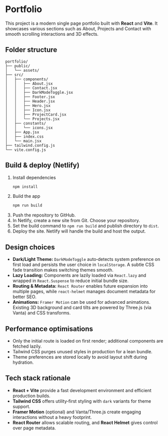 # Portfolio

This project is a modern single page portfolio built with **React** and **Vite**. It showcases various sections such as About, Projects and Contact with smooth scrolling interactions and 3D effects.

## Folder structure

```text
portfolio/
├── public/
│   └── assets/
├── src/
│   ├── components/
│   │   ├── About.jsx
│   │   ├── Contact.jsx
│   │   ├── DarkModeToggle.jsx
│   │   ├── Footer.jsx
│   │   ├── Header.jsx
│   │   ├── Hero.jsx
│   │   ├── Icon.jsx
│   │   ├── ProjectCard.jsx
│   │   └── Projects.jsx
│   ├── constants/
│   │   └── icons.jsx
│   ├── App.jsx
│   ├── index.css
│   └── main.jsx
├── tailwind.config.js
└── vite.config.js
```

## Build & deploy (Netlify)

1. Install dependencies
   ```bash
   npm install
   ```
2. Build the app
   ```bash
   npm run build
   ```
3. Push the repository to GitHub.
4. In Netlify, create a new site from Git. Choose your repository.
5. Set the build command to `npm run build` and publish directory to `dist`.
6. Deploy the site. Netlify will handle the build and host the output.

## Design choices

- **Dark/Light Theme:** `DarkModeToggle` auto‑detects system preference on first load and persists the user choice in `localStorage`. A subtle CSS fade transition makes switching themes smooth.
- **Lazy Loading:** Components are lazily loaded via `React.lazy` and wrapped in `React.Suspense` to reduce initial bundle size.
- **Routing & Metadata:** `React Router` enables future expansion into multiple pages, while `react-helmet` manages document metadata for better SEO.
- **Animations:** `Framer Motion` can be used for advanced animations. Existing 3D background and card tilts are powered by Three.js (via Vanta) and CSS transforms.

## Performance optimisations

- Only the initial route is loaded on first render; additional components are fetched lazily.
- Tailwind CSS purges unused styles in production for a lean bundle.
- Theme preferences are stored locally to avoid layout shift during hydration.

## Tech stack rationale

- **React + Vite** provide a fast development environment and efficient production builds.
- **Tailwind CSS** offers utility‑first styling with `dark` variants for theme support.
- **Framer Motion** (optional) and Vanta/Three.js create engaging interactions without a heavy footprint.
- **React Router** allows scalable routing, and **React Helmet** gives control over page metadata.
